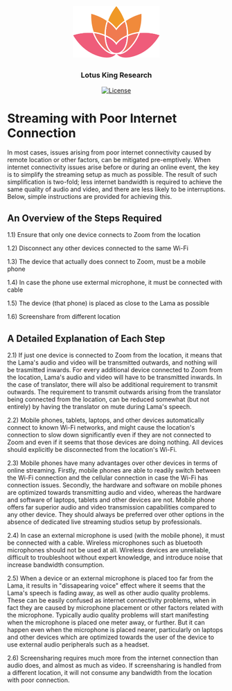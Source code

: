 <h1 align="center">
  <br>
  <a href="http://eka.to"><img src="https://raw.githubusercontent.com/Lotus-King-Research/Home/main/Assets/Images/Lotus-King-Research-Logo-Transparent.png" alt="Lotus King Research" width="200"></a>
  <br>
</h1>

<h3 align="center">Lotus King Research</h3>

<p align="center">
  
  <a href="https://mirrors.creativecommons.org/presskit/buttons/88x31/png/by-sa.png">
    <img width=150px src="https://upload.wikimedia.org/wikipedia/commons/thumb/1/12/Cc-by-nc-sa_icon.svg/1280px-Cc-by-nc-sa_icon.svg.png" alt="License">
  </a>
</p>

# Streaming with Poor Internet Connection

In most cases, issues arising from poor internet connectivity caused by remote location or other factors, can be mitigated pre-emptively. When internet connectivity issues arise before or during an online event, the key is to simplify the streaming setup as much as possible. The result of such simplification is two-fold; less internet bandwidth is required to achieve the same quality of audio and video, and there are less likely to be interruptions. Below, simple instructions are provided for achieving this. 

## An Overview of the Steps Required

1.1) Ensure that only one device connects to Zoom from the location

1.2) Disconnect any other devices connected to the same Wi-Fi 

1.3) The device that actually does connect to Zoom, must be a mobile phone

1.4) In case the phone use extermal microphone, it must be connected with cable

1.5) The device (that phone) is placed as close to the Lama as possible

1.6) Screenshare from different location

## A Detailed Explanation of Each Step

2.1) If just one device is connected to Zoom from the location, it means that the Lama's audio and video will be transmitted outwards, and nothing will be trasmitted inwards. For every additional device connected to Zoom from the location, Lama's audio and video will have to be transmitted inwards. In the case of translator, there will also be additional requirement to transmit outwards. The requirement to transmit outwards arising from the translator being connected from the location, can be reduced somewhat (but not entirely) by having the translator on mute during Lama's speech.

2.2) Mobile phones, tablets, laptops, and other devices automatically connect to known Wi-Fi networks, and might cause the location's connection to slow down significantly even if they are not connected to Zoom and even if it seems that those devices are doing nothing. All devices should explicitly be disconnected from the location's Wi-Fi.

2.3) Mobile phones have many advantages over other devices in terms of online streaming. Firstly, mobile phones are able to readily switch between the Wi-Fi connection and the cellular connection in case the Wi-Fi has connection issues. Secondly, the hardware and software on mobile phones are optimized towards transmitting audio and video, whereas the hardware and software of laptops, tablets and other devices are not. Mobile phone offers far superior audio and video transmission capabilities compared to any other device. They should always be preferred over other options in the absence of dedicated live streaming studios setup by professionals.

2.4) In case an external microphone is used (with the mobile phone), it must be connected with a cable. Wireless microphones such as bluetooth microphones should not be used at all. Wireless devices are unreliable, difficult to troubleshoot without expert knowledge, and introduce noise that increase bandwidth consumption.

2.5) When a device or an external microphone is placed too far from the Lama, it results in "dissapearing voice" effect where it seems that the Lama's speech is fading away, as well as other audio quality problems. These can be easily confused as internet connectivity problems, when in fact they are caused by microphone placement or other factors related with the microphone. Typically audio quality problems will start manifesting when the microphone is placed one meter away, or further. But it can happen even when the microphone is placed nearer, particularly on laptops and other devices which are optimized towards the user of the device to use external audio peripherals such as a headset.

2.6) Screensharing requires much more from the internet connection than audio does, and almost as much as video. If screensharing is handled from a different location, it will not consume any bandwidth from the location with poor connection. 
